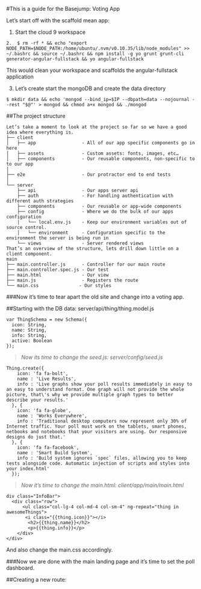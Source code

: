 #This is a guide for the Basejump: Voting App

Let’s start off with the scaffold mean app:

1.	Start the cloud 9  workspace
```
2.	$ rm -rf * && echo "export NODE_PATH=$NODE_PATH:/home/ubuntu/.nvm/v0.10.35/lib/node_modules" >> ~/.bashrc && source ~/.bashrc && npm install -g yo grunt grunt-cli generator-angular-fullstack && yo angular-fullstack
```
This would clean your workspace and scaffolds the angular-fullstack application

3.	Let’s create start the mongoDB and create the data directory

```
$ mkdir data && echo 'mongod --bind_ip=$IP --dbpath=data --nojournal --rest "$@"' > mongod && chmod a+x mongod && ./mongod
```
##The project structure
```
Let’s take a moment to look at the project so far so we have a good idea where everything is.
├── client
│   ├── app                 - All of our app specific components go in here
│   ├── assets              - Custom assets: fonts, images, etc… 
│   ├── components          - Our reusable components, non-specific to to our app
│ 
├── e2e                     - Our protractor end to end tests
│
└── server
    ├── api                 - Our apps server api
    ├── auth                - For handling authentication with different auth strategies
    ├── components          - Our reusable or app-wide components
    ├── config              - Where we do the bulk of our apps configuration
    │   └── local.env.js    - Keep our environment variables out of source control.
    │   └── environment     - Configuration specific to the environment the server is being run in
    └── views               - Server rendered views
That’s an overview of the structure, lets drill down little on a client component.
main
├── main.controller.js      - Controller for our main route
├── main.controller.spec.js - Our test
├── main.html               - Our view
├── main.js                 - Registers the route
└── main.css               - Our styles
```

###Now it’s time to tear apart the old site and change into a voting app.


##Starting with the DB data: server/api/thing/thing.model.js

```
var ThingSchema = new Schema({
  icon: String,
  name: String,
  info: String,
  active: Boolean
});
```
>*Now its time to change the seed.js: server/config/seed.js*

```
Thing.create({
    icon: 'fa fa-bolt',
    name : 'Live Results',
    info : 'Live graphs show your poll results immediately in easy to an easy to understand format. One graph will not provide the whole picture, that\'s why we provide multiple graph types to better describe your results.'
  }, {
    icon: 'fa fa-globe',
    name : 'Works Everywhere',
    info : 'Traditional desktop computers now represent only 30% of Internet traffic. Your poll must work on the tablets, smart phones, netbooks and notebooks that your visitors are using. Our responsive designs do just that.'
  }, {
    icon: 'fa fa-facebook',
    name : 'Smart Build System',
    info : 'Build system ignores `spec` files, allowing you to keep tests alongside code. Automatic injection of scripts and styles into your index.html'
  });
```
>*Now it’s time to change the main.html: client/app/main/main.html*

```
div class="InfoBar">
  <div class="row">
      <ul class="col-lg-4 col-md-4 col-sm-4" ng-repeat="thing in awesomeThings">
       <i class="{{thing.icon}}"></i>
        <h2>{{thing.name}}</h2>
        <p>{{thing.info}}</p>
    </div>
</div>
```
And also change the main.css accordingly. 

###Now we are done with the main landing page and it’s time to set the poll dashboard.

##Creating a new route:


